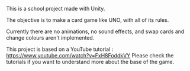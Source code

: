 This is a school project made with Unity.

The objective is to make a card game like UNO, with all of its rules.

Currently there are no animations, no sound effects, and swap cards and change colours aren't implemented.

This project is based on a YouTube tutorial : https://www.youtube.com/watch?v=FxH8FoddkVY
Please check the tutorials if you want to understand more about the base of the game.
